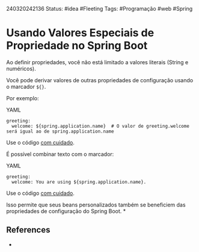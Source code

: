 240320242136
Status: #idea #Fleeting 
Tags:  #Programação #web #Spring 
# Usando Valores Especiais de Propriedade no Spring Boot
Ao definir propriedades, você não está limitado a valores literais (String e numéricos).

Você pode derivar valores de outras propriedades de configuração usando o marcador `${}`.

Por exemplo:

YAML

```
greeting:
  welcome: ${spring.application.name}  # O valor de greeting.welcome será igual ao de spring.application.name
```

Use o código [com cuidado](https://gemini.google.com/faq#coding).

É possível combinar texto com o marcador:

YAML

```
greeting:
  welcome: You are using ${spring.application.name}.
```

Use o código [com cuidado](https://gemini.google.com/faq#coding).

Isso permite que seus beans personalizados também se beneficiem das propriedades de configuração do Spring Boot.
*
## References
*
